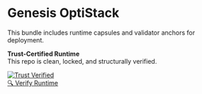# Genesis OptiStack

This bundle includes runtime capsules and validator anchors for deployment.

**Trust-Certified Runtime**  
This repo is clean, locked, and structurally verified.

[![Trust Verified](https://img.shields.io/badge/Trust%20Seal-Certified-blue)](https://logivault.ai/verify/optistack)  
[🔍 Verify Runtime](https://logivault.ai/verify/optistack)